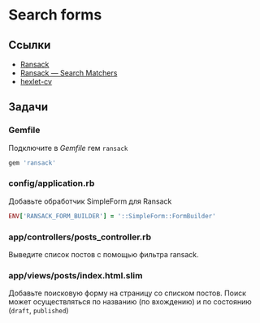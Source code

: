 # Search forms

## Ссылки

* [Ransack](https://github.com/activerecord-hackery/ransack)
* [Ransack — Search Matchers](https://activerecord-hackery.github.io/ransack/getting-started/search-matches/)
* [hexlet-cv](https://github.com/Hexlet/hexlet-cv)

## Задачи

### Gemfile

Подключите в _Gemfile_ гем `ransack`

```ruby
gem 'ransack'
```

### config/application.rb

Добавьте обработчик SimpleForm для Ransack

```ruby
ENV['RANSACK_FORM_BUILDER'] = '::SimpleForm::FormBuilder'
```

### app/controllers/posts_controller.rb

Выведите список постов с помощью фильтра ransack.

### app/views/posts/index.html.slim

Добавьте поисковую форму на страницу со списком постов. Поиск может осуществляться по названию (по вхождению) и по состоянию (`draft`, `published`)
